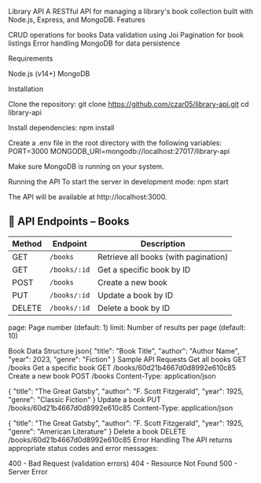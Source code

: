 Library API
A RESTful API for managing a library's book collection built with Node.js, Express, and MongoDB.
Features

CRUD operations for books
Data validation using Joi
Pagination for book listings
Error handling
MongoDB for data persistence

Requirements

Node.js (v14+)
MongoDB

Installation

Clone the repository:
git clone https://github.com/czar05/library-api.git
cd library-api

Install dependencies:
npm install

Create a .env file in the root directory with the following variables:
PORT=3000
MONGODB_URI=mongodb://localhost:27017/library-api

Make sure MongoDB is running on your system.

Running the API
To start the server in development mode:
npm start

The API will be available at http://localhost:3000.
## 📘 API Endpoints – Books

| Method | Endpoint       | Description                          |
|--------|----------------|--------------------------------------|
| GET    | `/books`       | Retrieve all books (with pagination) |
| GET    | `/books/:id`   | Get a specific book by ID            |
| POST   | `/books`       | Create a new book                    |
| PUT    | `/books/:id`   | Update a book by ID                  |
| DELETE | `/books/:id`   | Delete a book by ID                  |

page: Page number (default: 1)
limit: Number of results per page (default: 10)

Book Data Structure
json{
  "title": "Book Title",
  "author": "Author Name",
  "year": 2023,
  "genre": "Fiction"
}
Sample API Requests
Get all books
GET /books
Get a specific book
GET /books/60d21b4667d0d8992e610c85
Create a new book
POST /books
Content-Type: application/json

{
  "title": "The Great Gatsby",
  "author": "F. Scott Fitzgerald",
  "year": 1925,
  "genre": "Classic Fiction"
}
Update a book
PUT /books/60d21b4667d0d8992e610c85
Content-Type: application/json

{
  "title": "The Great Gatsby",
  "author": "F. Scott Fitzgerald",
  "year": 1925,
  "genre": "American Literature"
}
Delete a book
DELETE /books/60d21b4667d0d8992e610c85
Error Handling
The API returns appropriate status codes and error messages:

400 - Bad Request (validation errors)
404 - Resource Not Found
500 - Server Error


